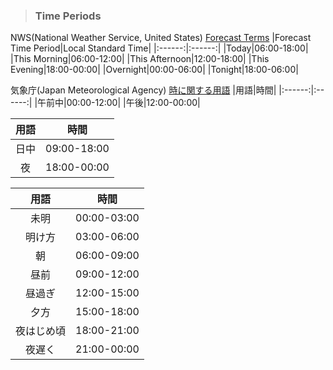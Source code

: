 >### Time Periods
NWS(National Weather Service, United States) [Forecast Terms](https://www.weather.gov/bgm/forecast_terms)
|Forecast Time Period|Local Standard Time|
|:------:|:------:|
|Today|06:00-18:00|
|This Morning|06:00-12:00|
|This Afternoon|12:00-18:00|
|This Evening|18:00-00:00|
|Overnight|00:00-06:00|
|Tonight|18:00-06:00|

気象庁(Japan Meteorological Agency)  [時に関する用語](https://www.jma.go.jp/jma/kishou/know/yougo_hp/toki.html)
|用語|時間|
|:------:|:------:|
|午前中|00:00-12:00|
|午後|12:00-00:00|

|用語|時間|
|:------:|:------:|
|日中|09:00-18:00|
|夜|18:00-00:00|

|用語|時間|
|:------:|:------:|
|未明|00:00-03:00|
|明け方|03:00-06:00|
|朝|06:00-09:00|
|昼前|09:00-12:00|
|昼過ぎ|12:00-15:00|
|夕方|15:00-18:00|
|夜はじめ頃|18:00-21:00|
|夜遅く|21:00-00:00|
